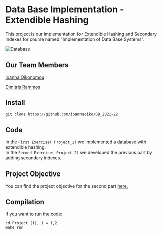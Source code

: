 # Data Base Implementation - Extendible Hashing
This project is our implementation for Extendible Hashing and Secondary Indexes for course named "Implementation of Data Base Systems".

![Database](https://miro.medium.com/max/750/0*rwqI3XKmDZgsVuxr.jpg)

## Our Team Members
[Ioanna Oikonomou](https://github.com/ioannaoiko)

[Dimitris Rammos](https://github.com/DimitrisRammos)

## Install
```
git clone https://github.com/ioannaoiko/DB_2021-22
```
## Code
In the `First Exercise( Project_1)` we implemented a database with extendible hashing.<br>
In the `Second Exercise( Project_2)` we developed the previous part by adding secondary indexes.



## Project Objective
You can find the project objective for the second part [here.](https://github.com/ioannaoiko/DB_2021-22/blob/main/DB_askisi_2_2021-2022.pdf)


## Compilation
If you want to run the code:
```
cd Project_(i), i = 1,2
make run
